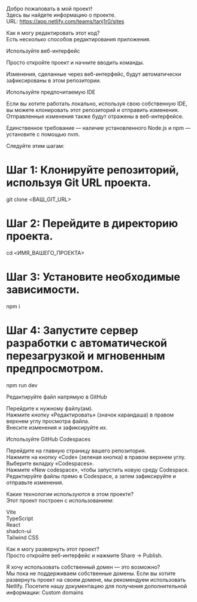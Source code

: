 Добро пожаловать в мой проект!  
Здесь вы найдете информацию о проекте.  
URL: https://app.netlify.com/teams/tanj1r0/sites

Как я могу редактировать этот код?  
Есть несколько способов редактирования приложения.  

Используйте веб-интерфейс  

Просто откройте проект и начните вводить команды.  

Изменения, сделанные через веб-интерфейс, будут автоматически зафиксированы в этом репозитории.  

Используйте предпочитаемую IDE  

Если вы хотите работать локально, используя свою собственную IDE, вы можете клонировать этот репозиторий и отправить изменения. Отправленные изменения также будут отражены в веб-интерфейсе.  

Единственное требование — наличие установленного Node.js и npm — установите с помощью nvm.  

Следуйте этим шагам:  

# Шаг 1: Клонируйте репозиторий, используя Git URL проекта.  
git clone <ВАШ_GIT_URL>  

# Шаг 2: Перейдите в директорию проекта.  
cd <ИМЯ_ВАШЕГО_ПРОЕКТА>  

# Шаг 3: Установите необходимые зависимости.  
npm i  

# Шаг 4: Запустите сервер разработки с автоматической перезагрузкой и мгновенным предпросмотром.  
npm run dev  

Редактируйте файл напрямую в GitHub  

Перейдите к нужному файлу(ам).  
Нажмите кнопку «Редактировать» (значок карандаша) в правом верхнем углу просмотра файла.  
Внесите изменения и зафиксируйте их.  

Используйте GitHub Codespaces  

Перейдите на главную страницу вашего репозитория.  
Нажмите на кнопку «Code» (зеленая кнопка) в правом верхнем углу.  
Выберите вкладку «Codespaces».  
Нажмите «New codespace», чтобы запустить новую среду Codespace.  
Редактируйте файлы прямо в Codespace, а затем зафиксируйте и отправьте изменения.  

Какие технологии используются в этом проекте?  
Этот проект построен с использованием:  

Vite  
TypeScript  
React  
shadcn-ui  
Tailwind CSS  

Как я могу развернуть этот проект?  
Просто откройте веб-интерфейс и нажмите Share -> Publish.  

Я хочу использовать собственный домен — это возможно?  
Мы пока не поддерживаем собственные домены. Если вы хотите развернуть проект на своем домене, мы рекомендуем использовать Netlify. Посетите нашу документацию для получения дополнительной информации: Custom domains